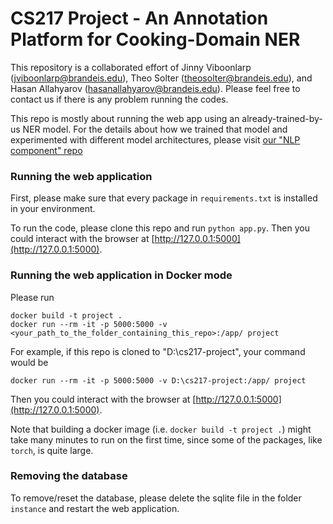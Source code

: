 # CS217 Project - An Annotation Platform for Cooking-Domain NER

This repository is a collaborated effort of Jinny Viboonlarp (jviboonlarp@brandeis.edu), Theo Solter (theosolter@brandeis.edu), and Hasan Allahyarov (hasanallahyarov@brandeis.edu). Please feel free to contact us if there is any problem running the codes.

This repo is mostly about running the web app using an already-trained-by-us NER model. For the details about how we trained that model and experimented with different model architectures, please visit [our "NLP component" repo](https://github.com/JinnyViboonlarp/cs217-training-cooking-ner/tree/main)

### Running the web application

First, please make sure that every package in `requirements.txt` is installed in your environment.

To run the code, please clone this repo and run `python app.py`. Then you could interact with the browser at [http://127.0.0.1:5000](http://127.0.0.1:5000).

### Running the web application in Docker mode

Please run
```
docker build -t project .
docker run --rm -it -p 5000:5000 -v <your_path_to_the_folder_containing_this_repo>:/app/ project
```
For example, if this repo is cloned to "D:\cs217-project", your command would be
```
docker run --rm -it -p 5000:5000 -v D:\cs217-project:/app/ project
```
Then you could interact with the browser at [http://127.0.0.1:5000](http://127.0.0.1:5000).

Note that building a docker image (i.e. `docker build -t project .`) might take many minutes to run on the first time, since some of the packages, like `torch`, is quite large.

### Removing the database

To remove/reset the database, please delete the sqlite file in the folder `instance` and restart the web application.


